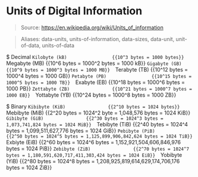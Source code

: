 # Units of Digital Information

> Source: https://en.wikipedia.org/wiki/Units_of_information

> Aliases: data-units, units-of-information, data-sizes, data-unit, unit-of-data, units-of-data

$ Decimal
    `Kilobyte (kB)                 {{10^3 bytes = 1000 bytes}} 
    `Megabyte (MB)                 {{10^6 bytes = 1000^2 bytes = 1000 kB}} 
    `Gigabyte (GB)                 {{10^9 bytes = 1000^3 bytes = 1000 MB}} 
    `Terabyte (TB)                 {{10^12 bytes = 1000^4 bytes = 1000 GB}} 
    `Petabyte (PB)                 {{10^15 bytes = 1000^5 bytes = 1000 TB}} 
    `Exabyte (EB)                  {{10^18 bytes = 1000^6 bytes = 1000 PB}} 
    `Zettabyte (ZB)                {{10^21 bytes = 1000^7 bytes = 1000 EB}} 
    `Yottabyte (YB)                {{10^24 bytes = 1000^8 bytes = 1000 ZB}} 

$ Binary
    `Kibibyte (KiB)                {{2^10 bytes = 1024 bytes}} 
    `Mebibyte (MiB)                {{2^20 bytes = 1024^2 byte = 1,048,576 bytes = 1024 KiB}} 
    `Gibibyte (GiB)                {{2^30 bytes = 1024^3 bytes = 1,073,741,824 bytes = 1024 MiB}} 
    `Tebibyte (TiB)                {{2^40 bytes = 1024^4 bytes = 1,099,511,627,776 bytes = 1024 GiB}} 
    `Pebibyte (PiB)                {{2^50 bytes = 1024^5 bytes = 1,125,899,906,842,624 bytes = 1024 TiB}} 
    `Exbiyte (EiB)                 {{2^60 bytes = 1024^6 bytes = 1,152,921,504,606,846,976 bytes = 1024 PiB}} 
    `Zebibyte (ZiB)                {{2^70 bytes = 1024^7 bytes = 1,180,591,620,717,411,303,424 bytes = 1024 EiB}} 
    `Yobibyte (YiB)                {{2^80 bytes = 1024^8 bytes = 1,208,925,819,614,629,174,706,176 bytes = 1024 ZiB}} 

